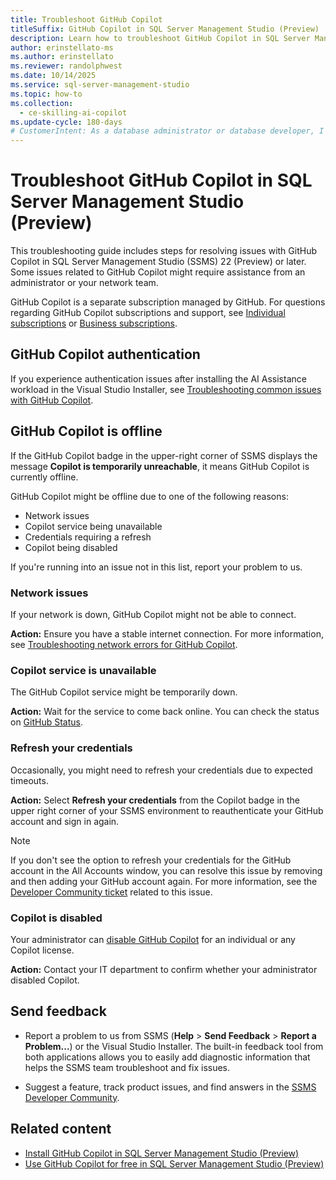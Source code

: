 ```yaml
---
title: Troubleshoot GitHub Copilot
titleSuffix: GitHub Copilot in SQL Server Management Studio (Preview)
description: Learn how to troubleshoot GitHub Copilot in SQL Server Management Studio (SSMS).
author: erinstellato-ms
ms.author: erinstellato
ms.reviewer: randolphwest
ms.date: 10/14/2025
ms.service: sql-server-management-studio
ms.topic: how-to
ms.collection:
  - ce-skilling-ai-copilot
ms.update-cycle: 180-days
# CustomerIntent: As a database administrator or database developer, I want to understand how to troubleshoot issues with GitHub Copilot in SQL Server Management Studio.
---
```

# Troubleshoot GitHub Copilot in SQL Server Management Studio (Preview)

This troubleshooting guide includes steps for resolving issues with GitHub Copilot in SQL Server Management Studio (SSMS) 22 (Preview) or later. Some issues related to GitHub Copilot might require assistance from an administrator or your network team.

GitHub Copilot is a separate subscription managed by GitHub. For questions regarding GitHub Copilot subscriptions and support, see [Individual subscriptions](https://docs.github.com/copilot/how-tos/manage-your-account/get-started-with-a-copilot-plan) or [Business subscriptions](https://docs.github.com/copilot/how-tos/administer-copilot/manage-for-organization/manage-plan/subscribe).

## GitHub Copilot authentication

If you experience authentication issues after installing the AI Assistance workload in the Visual Studio Installer, see [Troubleshooting common issues with GitHub Copilot](https://docs.github.com/copilot/how-tos/troubleshoot-copilot/troubleshoot-common-issues).

## GitHub Copilot is offline

If the GitHub Copilot badge in the upper-right corner of SSMS displays the message **Copilot is temporarily unreachable**, it means GitHub Copilot is currently offline.

GitHub Copilot might be offline due to one of the following reasons:

- Network issues
- Copilot service being unavailable
- Credentials requiring a refresh
- Copilot being disabled

If you're running into an issue not in this list, report your problem to us.

### Network issues

If your network is down, GitHub Copilot might not be able to connect.

**Action:** Ensure you have a stable internet connection. For more information, see [Troubleshooting network errors for GitHub Copilot](https://docs.github.com/copilot/how-tos/troubleshoot-copilot/troubleshoot-network-errors).

### Copilot service is unavailable

The GitHub Copilot service might be temporarily down.

**Action:** Wait for the service to come back online. You can check the status on [GitHub Status](https://www.githubstatus.com/).

### Refresh your credentials

Occasionally, you might need to refresh your credentials due to expected timeouts.

**Action:** Select **Refresh your credentials** from the Copilot badge in the upper right corner of your SSMS environment to reauthenticate your GitHub account and sign in again.

> [!NOTE]  
> If you don't see the option to refresh your credentials for the GitHub account in the All Accounts window, you can resolve this issue by removing and then adding your GitHub account again. For more information, see the [Developer Community ticket](https://developercommunity.visualstudio.com/t/Copilot-badge-refresh-credentials-not-wo/10667230?q=refresh+credentials) related to this issue.

### Copilot is disabled

Your administrator can [disable GitHub Copilot](/visualstudio/ide/visual-studio-github-copilot-admin) for an individual or any Copilot license.

**Action:** Contact your IT department to confirm whether your administrator disabled Copilot.

## Send feedback

- Report a problem to us from SSMS (**Help** > **Send Feedback** > **Report a Problem...**) or the Visual Studio Installer. The built-in feedback tool from both applications allows you to easily add diagnostic information that helps the SSMS team troubleshoot and fix issues.

- Suggest a feature, track product issues, and find answers in the [SSMS Developer Community](https://aka.ms/ssms-feedback).

## Related content

- [Install GitHub Copilot in SQL Server Management Studio (Preview)](installation-state.md)
- [Use GitHub Copilot for free in SQL Server Management Studio (Preview)](free-plan.md)
